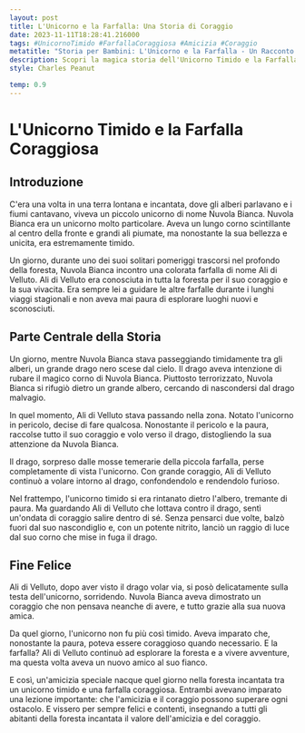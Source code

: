 ```yaml
---
layout: post
title: L'Unicorno e la Farfalla: Una Storia di Coraggio
date: 2023-11-11T18:28:41.216000
tags: #UnicornoTimido #FarfallaCoraggiosa #Amicizia #Coraggio
metatitle: "Storia per Bambini: L'Unicorno e la Farfalla - Un Racconto di Coraggio | Libri Educativi per Bambini"
description: Scopri la magica storia dell'Unicorno Timido e la Farfalla Coraggiosa. Un racconto incantato che insegna il valore dell'amicizia e del coraggio, ambientato in una foresta dove gli alberi parlano e i fiumi cantano. Perfetto per stimolare l'immaginazione dei bambini e insegnare importanti lezioni di vita.
style: Charles Peanut

temp: 0.9
---
```

# L'Unicorno Timido e la Farfalla Coraggiosa

## Introduzione
C'era una volta in una terra lontana e incantata, dove gli alberi parlavano e i fiumi cantavano, viveva un piccolo unicorno di nome Nuvola Bianca. Nuvola Bianca era un unicorno molto particolare. Aveva un lungo corno scintillante al centro della fronte e grandi ali piumate, ma nonostante la sua bellezza e unicita, era estremamente timido.

Un giorno, durante uno dei suoi solitari pomeriggi trascorsi nel profondo della foresta, Nuvola Bianca incontro una colorata farfalla di nome Ali di Velluto. Ali di Velluto era conosciuta in tutta la foresta per il suo coraggio e la sua vivacita. Era sempre lei a guidare le altre farfalle durante i lunghi viaggi stagionali e non aveva mai paura di esplorare luoghi nuovi e sconosciuti.

## Parte Centrale della Storia
Un giorno, mentre Nuvola Bianca stava passeggiando timidamente tra gli alberi, un grande drago nero scese dal cielo. Il drago aveva intenzione di rubare il magico corno di Nuvola Bianca. Piuttosto terrorizzato, Nuvola Bianca si rifugiò dietro un grande albero, cercando di nascondersi dal drago malvagio.

In quel momento, Ali di Velluto stava passando nella zona. Notato l'unicorno in pericolo, decise di fare qualcosa. Nonostante il pericolo e la paura, raccolse tutto il suo coraggio e volo verso il drago, distogliendo la sua attenzione da Nuvola Bianca.

Il drago, sorpreso dalle mosse temerarie della piccola farfalla, perse completamente di vista l'unicorno. Con grande coraggio, Ali di Velluto continuò a volare intorno al drago, confondendolo e rendendolo furioso.

Nel frattempo, l'unicorno timido si era rintanato dietro l'albero, tremante di paura. Ma guardando Ali di Velluto che lottava contro il drago, sentì un'ondata di coraggio salire dentro di sé. Senza pensarci due volte, balzò fuori dal suo nascondiglio e, con un potente nitrito, lanciò un raggio di luce dal suo corno che mise in fuga il drago.

## Fine Felice
Ali di Velluto, dopo aver visto il drago volar via, si posò delicatamente sulla testa dell'unicorno, sorridendo. Nuvola Bianca aveva dimostrato un coraggio che non pensava neanche di avere, e tutto grazie alla sua nuova amica.

Da quel giorno, l'unicorno non fu più così timido. Aveva imparato che, nonostante la paura, poteva essere coraggioso quando necessario. E la farfalla? Ali di Velluto continuò ad esplorare la foresta e a vivere avventure, ma questa volta aveva un nuovo amico al suo fianco.

E così, un'amicizia speciale nacque quel giorno nella foresta incantata tra un unicorno timido e una farfalla coraggiosa. Entrambi avevano imparato una lezione importante: che l'amicizia e il coraggio possono superare ogni ostacolo. E vissero per sempre felici e contenti, insegnando a tutti gli abitanti della foresta incantata il valore dell'amicizia e del coraggio.

        